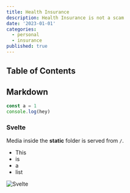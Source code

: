 ```yaml
---
title: Health Insurance
description: Health Insurance is not a scam
date: '2023-01-01'
categories:
  - personal
  - insurance
published: true
---
```


## Table of Contents

## Markdown

```ts
const a = 1
console.log(hey)
```

### Svelte

Media inside the **static** folder is served from `/`.

- This
- is
- a
- list

![Svelte](favicon.png)
